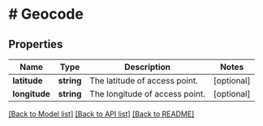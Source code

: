 # # Geocode

## Properties

Name | Type | Description | Notes
------------ | ------------- | ------------- | -------------
**latitude** | **string** | The latitude of access point. | [optional]
**longitude** | **string** | The longitude of access point. | [optional]

[[Back to Model list]](../../README.md#models) [[Back to API list]](../../README.md#endpoints) [[Back to README]](../../README.md)
